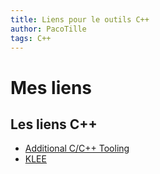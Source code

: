 ```yaml
---
title: Liens pour le outils C++
author: PacoTille
tags: C++
---
```


<h1>Mes liens</h1>



## Les liens C++

- [Additional C/C++ Tooling](http://nickdesaulniers.github.io/blog/2015/07/23/additional-c-slash-c-plus-plus-tooling/)
- [KLEE](https://klee.github.io/)

